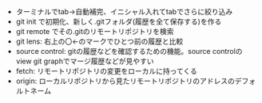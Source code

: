 - ターミナルでtab→自動補完、イニシャル入れてtabでさらに絞り込み
- git init で初期化、新しく.gitフォルダ(履歴を全て保存する)を作る
- git remote でその.gitのリモートリポジトリを検索
- git lens: 右上の〇←のマークでひとつ前の履歴と比較
- source control: gitの履歴などを確認するための機能。source controlのview git graphでマージ履歴などが見やすい
- fetch: リモートリポジトリの変更をローカルに持ってくる
- origin: ローカルリポジトリから見たリモートリポジトリのアドレスのデフォルトネーム